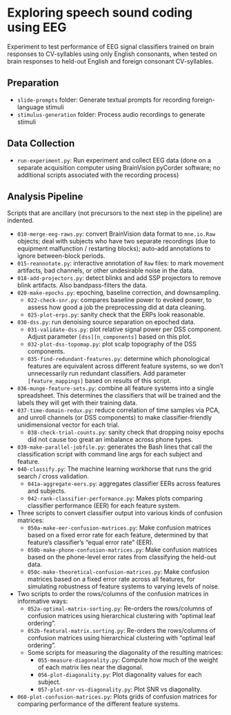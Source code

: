 # Exploring speech sound coding using EEG
Experiment to test performance of EEG signal classifiers trained on brain responses to CV-syllables using only English consonants, when tested on brain responses to held-out English and foreign consonant CV-syllables.

## Preparation
- `slide-prompts` folder: Generate textual prompts for recording foreign-language stimuli
- `stimulus-generation` folder: Process audio recordings to generate stimuli

## Data Collection
- `run-experiment.py`: Run experiment and collect EEG data (done on a separate acquisition computer using BrainVision pyCorder software; no additional scripts associated with the recording process)

## Analysis Pipeline
Scripts that are ancillary (not precursors to the next step in the pipeline) are indented.

- `010-merge-eeg-raws.py`: convert BrainVision data format to `mne.io.Raw` objects; deal with subjects who have two separate recordings (due to equipment malfunction / restarting blocks); auto-add annotations to ignore between-block periods.
- `015-reannotate.py`: interactive annotation of `Raw` files: to mark movement artifacts, bad channels, or other undesirable noise in the data.
- `018-add-projectors.py`: detect blinks and add SSP projectors to remove blink artifacts. Also bandpass-filters the data.
- `020-make-epochs.py`: epoching, baseline correction, and downsampling.
    - `022-check-snr.py`: compares baseline power to evoked power, to assess how good a job the preprocessing did at data cleaning.
    - `025-plot-erps.py`: sanity check that the ERPs look reasonable.
- `030-dss.py`: run denoising source separation on epoched data.
    - `031-validate-dss.py`: plot relative signal power per DSS component. Adjust parameter `[dss][n_components]` based on this plot.
    - `032-plot-dss-topomap.py`: plot scalp topography of the DSS components.
    - `035-find-redundant-features.py`: determine which phonological features are equivalent across different feature systems, so we don’t unnecessarily run redundant classifiers. Add parameter `[feature_mappings]` based on results of this script.
- `036-munge-feature-sets.py`: combine all feature systems into a single spreadsheet. This determines the classifiers that will be trained and the labels they will get with their training data.
- `037-time-domain-redux.py`: reduce correlation of time samples via PCA, and unroll channels (or DSS components) to make classifier-friendly unidimensional vector for each trial.
    - `038-check-trial-counts.py`: sanity check that dropping noisy epochs did not cause too great an imbalance across phone types.
- `039-make-parallel-jobfile.py`: generates the Bash lines that call the classification script with command line args for each subject and feature.
- `040-classify.py`: The machine learning workhorse that runs the grid search / cross validation.
    - `041a-aggregate-eers.py`: aggregates classifier EERs across features and subjects.
    - `042-rank-classifier-performance.py`: Makes plots comparing classifier performance (EER) for each feature system.
- Three scripts to convert classifier output into various kinds of confusion matrices:
    - `050a-make-eer-confusion-matrices.py`: Make confusion matrices based on a fixed error rate for each feature, determined by that feature’s classifier’s “equal error rate” (EER).
    - `050b-make-phone-confusion-matrices.py`: Make confusion matrices based on the phone-level error rates from classifying the held-out data.
    - `050c-make-theoretical-confusion-matrices.py`: Make confusion matrices based on a fixed error rate across all features, for simulating robustness of feature systems to varying levels of noise.
- Two scripts to order the rows/columns of the confusion matrices in informative ways:
    - `052a-optimal-matrix-sorting.py`: Re-orders the rows/columns of confusion matrices using hierarchical clustering with “optimal leaf ordering”.
    - `052b-featural-matrix.sorting.py`: Re-orders the rows/columns of confusion matrices using hierarchical clustering with “optimal leaf ordering”.
    - Some scripts for measuring the diagonality of the resulting matrices:
        - `055-measure-diagonality.py`: Compute how much of the weight of each matrix lies near the diagonal.
        - `056-plot-diagonality.py`: Plot diagonality values for each subject.
        - `057-plot-snr-vs-diagonality.py`: Plot SNR vs diagonality.
- `060-plot-confusion-matrices.py`: Plots grids of confusion matrices for comparing performance of the different feature systems.
